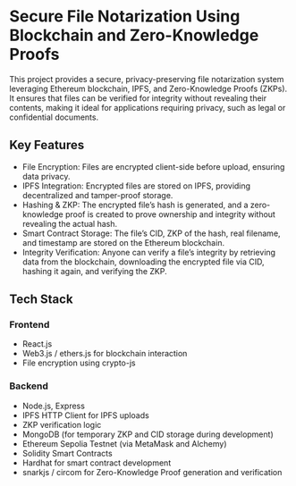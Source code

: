# Secure File Notarization Using Blockchain and Zero-Knowledge Proofs

This project provides a secure, privacy-preserving file notarization system leveraging Ethereum blockchain, IPFS, and Zero-Knowledge Proofs (ZKPs). It ensures that files can be verified for integrity without 
revealing their contents, making it ideal for applications requiring privacy, such as legal or confidential documents.

## Key Features

- File Encryption: Files are encrypted client-side before upload, ensuring data privacy.
- IPFS Integration: Encrypted files are stored on IPFS, providing decentralized and tamper-proof storage.
- Hashing & ZKP: The encrypted file’s hash is generated, and a zero-knowledge proof is created to prove ownership and integrity without revealing the actual hash.
- Smart Contract Storage: The file’s CID, ZKP of the hash, real filename, and timestamp are stored on the Ethereum blockchain.
- Integrity Verification: Anyone can verify a file’s integrity by retrieving data from the blockchain, downloading the encrypted file via CID, hashing it again, and verifying the ZKP.

## Tech Stack

### Frontend
- React.js
- Web3.js / ethers.js for blockchain interaction
- File encryption using crypto-js

### Backend
- Node.js, Express
- IPFS HTTP Client for IPFS uploads
- ZKP verification logic
- MongoDB (for temporary ZKP and CID storage during development)
- Ethereum Sepolia Testnet (via MetaMask and Alchemy)
- Solidity Smart Contracts
- Hardhat for smart contract development
- snarkjs / circom for Zero-Knowledge Proof generation and verification
